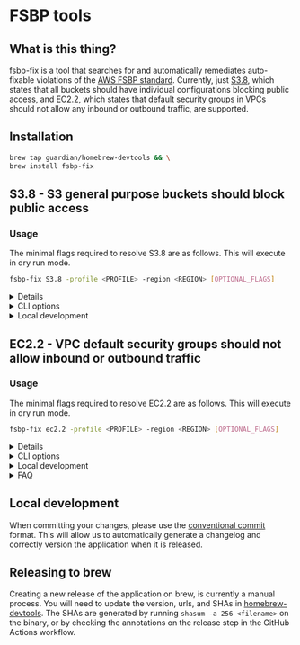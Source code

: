 # FSBP tools

## What is this thing?

fsbp-fix is a tool that searches for and automatically remediates auto-fixable violations of the [AWS FSBP standard](https://docs.aws.amazon.com/securityhub/latest/userguide/fsbp-standard.html). Currently, just [S3.8](https://docs.aws.amazon.com/securityhub/latest/userguide/s3-controls.html#s3-8), which states that all buckets should have individual configurations blocking public access, and [EC2.2](https://docs.aws.amazon.com/securityhub/latest/userguide/ec2-controls.html#ec2-2), which states that default security groups in VPCs should not allow any inbound or outbound traffic, are supported.

## Installation

```bash
brew tap guardian/homebrew-devtools && \
brew install fsbp-fix
```

## S3.8 - S3 general purpose buckets should block public access

### Usage

The minimal flags required to resolve S3.8 are as follows. This will execute in dry run mode.

```bash
fsbp-fix S3.8 -profile <PROFILE> -region <REGION> [OPTIONAL_FLAGS]
```

<details>
  <summary>Details</summary>
### Function

First, we find all the buckets that are breaking this rule. It skips over any that are in CloudFormation stacks (to avoid introducing stack drift), and then blocks public access to the remaining buckets.

```mermaid
flowchart TB
    stack[Is it part of a cloudformation stack]
    excl[Is it in a list of excluded \n buckets provided by the user?]
    block[Block public access to the bucket]
    ruleBreak[Does the bucket break S3.8?]
    break[Do nothing.]
    noAccess[No. Access already \n blocked]

    ruleBreak --> Yes --> stack --> No --> excl --> Nope --> block
    ruleBreak --> noAccess --> break
    stack --> Yeah --> break
    excl --> Yep --> break
```

There are a few extra features, controlled by flags, enumerated below.
</details>

<details>
    <summary>CLI options</summary>
fsbp-fix takes a subcommand and up to 3 flags:

- **profile**: _Required._ The profile to use when connecting to AWS.

- **region**: _Required._ The region you want to search in.

- **execute**: _Optional._ Takes no value. If present, it will ask the user to confirm, then block the buckets. If not, it will only print
  the buckets that would have been blocked.

- **exclusions**: _Optional._ Comma-delimited list of buckets to exclude from blocking.

- **max**: _Optional._ The maximum number of buckets to block. Between 1
  and 100. Defaults to 100, which is the maximum number of buckets that can
  exist in an AWS account.

You will also need credentials for the relevant AWS account from Janus.
</details>

<details>
    <summary>Local development</summary>
While developing locally, you can test the application using the following
command from the bucket-blocker subdirectory, without needing to build the binary:

```bash
go run main.go s3.8 -profile <PROFILE> -region <REGION> [OPTIONAL_FLAGS]
```

</details>

## EC2.2 - VPC default security groups should not allow inbound or outbound traffic

### Usage

The minimal flags required to resolve EC2.2 are as follows. This will execute in dry run mode.

```bash
fsbp-fix ec2.2 -profile <PROFILE> -region <REGION> [OPTIONAL_FLAGS]
```

<details>
  <summary>Details</summary>
AWS Security Hub Control [EC2.2](https://docs.aws.amazon.com/securityhub/latest/userguide/ec2-controls.html#ec2-2) states that default security groups in VPCs should not allow any inbound or outbound traffic. VPCs set up recently are compliant by default, but older VPCs are not.

The tool will search for relevant security groups that are not compliant with this control, and check to see if the security group is being used. If the group is not in use, it will remove the offending ingress/egress rules.

```mermaid
flowchart TB
    usage[Is the group in use?]
    block[Delete all security group rules]
    ruleBreak[Does the group break EC2.2?]
    break[Do nothing.]
    inUse[Yeah]

    ruleBreak --> Yes --> usage --> No --> block
    usage --> inUse --> break
    ruleBreak --> Nope --> break

```

</details>

<details>
    <summary>CLI options</summary>
ingress-inquisition takes the following flags:

- **profile**: _Required._ The profile to use when connecting to AWS.

- **region**: _Required._ The region you want to search in.

- **execute**: _Optional._ Takes no value. If present, it will ask the user to confirm, then delete the rules. Otherwise, it will just list the rules that would have been deleted.

</details>

<details>
    <summary>Local development</summary>
While developing locally, you can test the application using the following
command from the ingress-inquisitor subdirectory, without needing to build the binary:

```bash
go run main.go ec2.2 -profile <PROFILE> -region <REGION> [OPTIONAL_FLAGS]
```

</details>

<details>
    <summary>FAQ</summary>
### FAQ

#### How do we know if a security group is being used?

Security groups are associated with resources such as EC2 instances, databases, etc via an Elastic Network Interface (ENI). Ingress inquisition queries the AWS API to check all ENIs in the region, and if a security group is associated with an ENI, it is considered in use, and the rules will not be deleted.
</details>

## Local development

When committing your changes, please use the
[conventional commit](https://www.conventionalcommits.org/en/v1.0.0/#summary)
format. This will allow us to automatically generate a changelog and correctly
version the application when it is released.

## Releasing to brew

Creating a new release of the application on brew, is currently a manual
process. You will need to update the version, urls, and SHAs in
[homebrew-devtools](https://github.com/guardian/homebrew-devtools). The SHAs are generated by running `shasum -a 256 <filename>` on the binary, or by checking the annotations on the release step in the GitHub Actions workflow.
